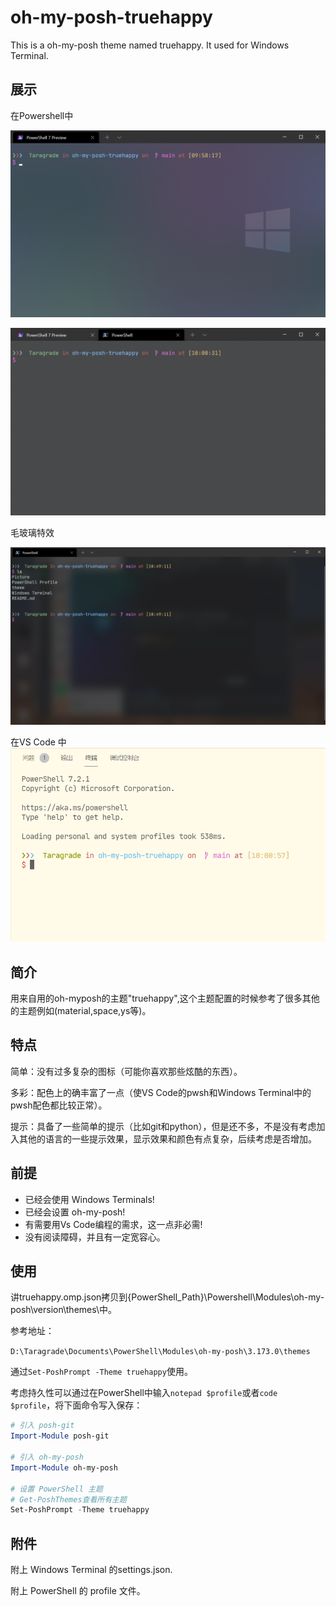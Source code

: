 # oh-my-posh-truehappy
This is a oh-my-posh theme named truehappy. It used for Windows Terminal.

## 展示

在Powershell中

![powershell1](./Picture/powershell1.jpg)

![powershell2](./Picture/powershell2.jpg)

毛玻璃特效

![windows terminal](./Picture/windows%20terminal.jpg)

在VS Code 中
![VS Code](./Picture/VS%20Code.jpg)

## 简介

用来自用的oh-myposh的主题"truehappy",这个主题配置的时候参考了很多其他的主题例如(material,space,ys等)。

## 特点

简单：没有过多复杂的图标（可能你喜欢那些炫酷的东西）。

多彩：配色上的确丰富了一点（使VS Code的pwsh和Windows Terminal中的pwsh配色都比较正常）。

提示：具备了一些简单的提示（比如git和python），但是还不多，不是没有考虑加入其他的语言的一些提示效果，显示效果和颜色有点复杂，后续考虑是否增加。

## 前提

- 已经会使用 Windows Terminals!
- 已经会设置 oh-my-posh!
- 有需要用Vs Code编程的需求，这一点非必需!
- 没有阅读障碍，并且有一定宽容心。

## 使用

讲truehappy.omp.json拷贝到{PowerShell_Path}\Powershell\Modules\oh-my-posh\version\themes\中。

参考地址：

`D:\Taragrade\Documents\PowerShell\Modules\oh-my-posh\3.173.0\themes`

通过`Set-PoshPrompt -Theme truehappy`使用。

考虑持久性可以通过在PowerShell中输入`notepad $profile`或者`code $profile`，将下面命令写入保存：

```powershell
# 引入 posh-git
Import-Module posh-git

# 引入 oh-my-posh
Import-Module oh-my-posh

# 设置 PowerShell 主题
# Get-PoshThemes查看所有主题
Set-PoshPrompt -Theme truehappy
```

## 附件

附上 Windows Terminal 的settings.json.

附上 PowerShell 的 profile 文件。
